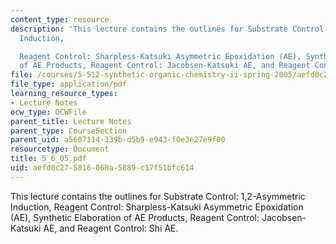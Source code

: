 ```yaml
---
content_type: resource
description: 'This lecture contains the outlines for Substrate Control: 1,2-Asymmetric
  Induction,

  Reagent Control: Sharpless-Katsuki Asymmetric Epoxidation (AE), Synthetic Elaboration
  of AE Products, Reagent Control: Jacobsen-Katsuki AE, and Reagent Control: Shi AE.'
file: /courses/5-512-synthetic-organic-chemistry-ii-spring-2005/aefd0c275816068a5889c17f51bfc614_5_6_05.pdf
file_type: application/pdf
learning_resource_types:
- Lecture Notes
ocw_type: OCWFile
parent_title: Lecture Notes
parent_type: CourseSection
parent_uid: a5607114-339b-d5b9-e943-f0e3e27e9f00
resourcetype: Document
title: 5_6_05.pdf
uid: aefd0c27-5816-068a-5889-c17f51bfc614
---
```

This lecture contains the outlines for Substrate Control: 1,2-Asymmetric Induction,
Reagent Control: Sharpless-Katsuki Asymmetric Epoxidation (AE), Synthetic Elaboration of AE Products, Reagent Control: Jacobsen-Katsuki AE, and Reagent Control: Shi AE.

